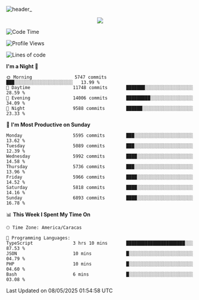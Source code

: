 ![header_](https://github.com/user-attachments/assets/4010d822-ccdc-4198-b608-18c773338d18)


<p align="center">
  <a href="http://www.github.com/thevacs">
    <img src="https://github-readme-streak-stats.herokuapp.com/?user=thevacs&stroke=ffffff&background=1c1917&ring=0891b2&fire=0891b2&currStreakNum=ffffff&currStreakLabel=0891b2&sideNums=ffffff&sideLabels=ffffff&dates=ffffff&hide_border=true" />
  </a>
</p>

<!--START_SECTION:waka-->
![Code Time](http://img.shields.io/badge/Code%20Time-3%2C390%20hrs%2048%20mins-blue)

![Profile Views](http://img.shields.io/badge/Profile%20Views-0-blue)

![Lines of code](https://img.shields.io/badge/From%20Hello%20World%20I%27ve%20Written-5.0%20million%20lines%20of%20code-blue)

**I'm a Night 🦉** 

```text
🌞 Morning                5747 commits        ███░░░░░░░░░░░░░░░░░░░░░░   13.99 % 
🌆 Daytime                11748 commits       ███████░░░░░░░░░░░░░░░░░░   28.59 % 
🌃 Evening                14006 commits       █████████░░░░░░░░░░░░░░░░   34.09 % 
🌙 Night                  9588 commits        ██████░░░░░░░░░░░░░░░░░░░   23.33 % 
```
📅 **I'm Most Productive on Sunday** 

```text
Monday                   5595 commits        ███░░░░░░░░░░░░░░░░░░░░░░   13.62 % 
Tuesday                  5089 commits        ███░░░░░░░░░░░░░░░░░░░░░░   12.39 % 
Wednesday                5992 commits        ████░░░░░░░░░░░░░░░░░░░░░   14.58 % 
Thursday                 5736 commits        ███░░░░░░░░░░░░░░░░░░░░░░   13.96 % 
Friday                   5966 commits        ████░░░░░░░░░░░░░░░░░░░░░   14.52 % 
Saturday                 5818 commits        ████░░░░░░░░░░░░░░░░░░░░░   14.16 % 
Sunday                   6893 commits        ████░░░░░░░░░░░░░░░░░░░░░   16.78 % 
```


📊 **This Week I Spent My Time On** 

```text
🕑︎ Time Zone: America/Caracas

💬 Programming Languages: 
TypeScript               3 hrs 10 mins       ██████████████████████░░░   87.53 % 
JSON                     10 mins             █░░░░░░░░░░░░░░░░░░░░░░░░   04.79 % 
PHP                      10 mins             █░░░░░░░░░░░░░░░░░░░░░░░░   04.60 % 
Bash                     6 mins              █░░░░░░░░░░░░░░░░░░░░░░░░   03.08 % 
```


 Last Updated on 08/05/2025 01:54:58 UTC
<!--END_SECTION:waka-->
